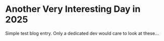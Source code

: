 # Another Very Interesting Day in 2025

Simple test blog entry. Only a dedicated dev would care to look at these...
